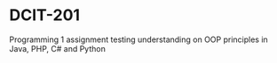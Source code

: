 # DCIT-201
Programming 1 assignment testing understanding on OOP principles in Java, PHP, C# and Python

